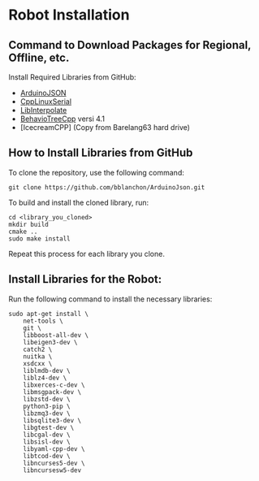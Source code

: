 # Robot Installation

## Command to Download Packages for Regional, Offline, etc.

Install Required Libraries from GitHub:

- [ArduinoJSON](https://github.com/bblanchon/ArduinoJson.git)
- [CppLinuxSerial](https://github.com/gbmhunter/CppLinuxSerial.git)
- [LibInterpolate](https://github.com/CD3/libInterpolate.git)
- [BehavioTreeCpp](https://github.com/BehaviorTree/BehaviorTree.CPP.git) versi 4.1
- [IcecreamCPP] (Copy from Barelang63 hard drive)


## How to Install Libraries from GitHub
To clone the repository, use the following command:
```
git clone https://github.com/bblanchon/ArduinoJson.git
```
To build and install the cloned library, run:
```
cd <library_you_cloned>
mkdir build
cmake ..
sudo make install
```
Repeat this process for each library you clone.

## Install Libraries for the Robot:
Run the following command to install the necessary libraries:
```
sudo apt-get install \
    net-tools \
    git \
    libboost-all-dev \
    libeigen3-dev \
    catch2 \
    nuitka \
    xsdcxx \
    liblmdb-dev \
    liblz4-dev \
    libxerces-c-dev \
    libmsgpack-dev \
    libzstd-dev \
    python3-pip \
    libzmq3-dev \
    libsqlite3-dev \
    libgtest-dev \
    libcgal-dev \
    libsisl-dev \
    libyaml-cpp-dev \
    libtcod-dev \
    libncurses5-dev \
    libncursesw5-dev
```
